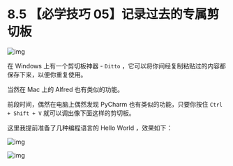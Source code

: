 # 8.5 【必学技巧 05】记录过去的专属剪切板

![img](http://image.iswbm.com/20200804124133.png)

在 Windows 上有一个剪切板神器 - `Ditto` ，它可以将你间经复制粘贴过的内容都保存下来，以便你重复使用。

当然在 Mac 上的 Alfred 也有类似的功能。

前段时间，偶然在电脑上偶然发现 PyCharm 也有类似的功能，只要你按住 `Ctrl + Shift + V` 就可以调出像下面这样的剪切板。

这里我提前准备了几种编程语言的 Hello World ，效果如下：

![img](http://image.python-online.cn/20191211210012.png)

![img](http://image.iswbm.com/20200607174235.png)